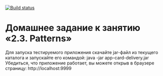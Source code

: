 [![Build status](https://ci.appveyor.com/api/projects/status/79yiw35b3qwxwyy2/branch/master?svg=true)](https://ci.appveyor.com/project/Samsony1/test-2-3/branch/master)

# Домашнее задание к занятию «2.3. Patterns»

Для запуска тестируемого приложения скачайте jar-файл из текущего каталога и запускайте его командой: java -jar app-card-delivery.jar Убедиться, что приложение работает, вы можете открыв в браузере страницу: http://localhost:9999
